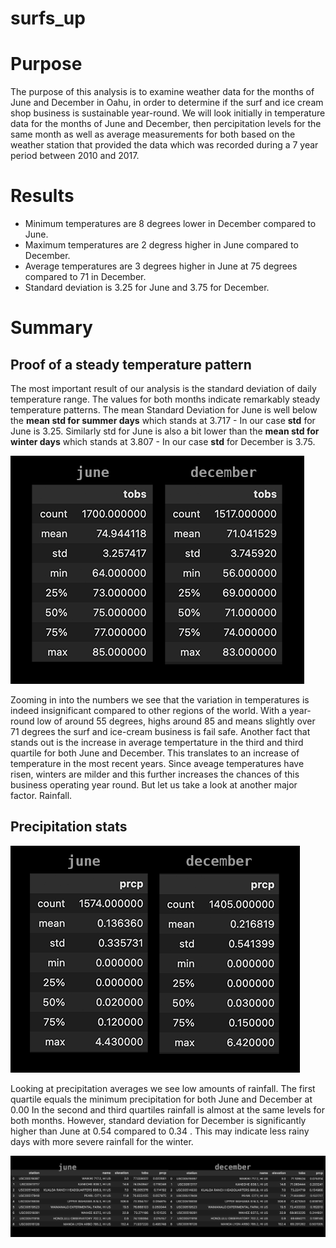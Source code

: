 # surfs_up

# Purpose 

The purpose of this analysis is to examine weather data for the months of June and December in Oahu, in order to determine if the surf and ice cream shop business is sustainable year-round. We will look initially in temperature data for the months of June and December, then percipitation levels for the same month as well as average measurements for both based on the weather station that provided the data which was recorded during a 7 year period between 2010 and 2017. 

# Results

- Minimum temperatures are 8 degrees lower in December compared to June.
- Maximum temperatures are 2 degress higher in June compared to December. 
- Average temperatures are 3 degrees higher in June at 75 degrees compared to 71 in December. 
- Standard deviation is 3.25 for June and 3.75 for December. 

# Summary

## Proof of a steady temperature pattern
The most important result of our analysis is the standard deviation of daily temperature range. The values for both months indicate remarkably steady temperature patterns. The mean Standard Deviation for June is well below the **mean std for summer days** which stands at 3.717 - In our case **std** for June is 3.25. Similarly std for June is also a bit lower than the **mean std for winter days** which stands at 3.807 - In our case **std** for December is 3.75. 

![](images/tobs_compare.png)

Zooming in into the numbers we see that the variation in temperatures is indeed insignificant compared to other regions of the world. With a year-round low of around 55 degrees, highs around 85 and means slightly over 71 degrees the surf and ice-cream business is fail safe. Another fact that stands out is the increase in average tempertature in the third and third quartile for both June and December. This translates to an increase of temperature in the most recent years. Since aveage temperatures have risen, winters are milder and this further increases the chances of this business operating year round. But let us take a look at another major factor. Rainfall. 

## Precipitation stats

![](images/prec_compare.png)

Looking at precipitation averages we see low amounts of rainfall. The first quartile equals the minimum precipitation for both June and December at 0.00
In the second and third quartiles rainfall is almost at the same levels for both months. However, standard deviation for December is significantly higher than June at 0.54 compared to 0.34 . This may indicate less rainy days with more severe rainfall for the winter. 

![](images/stations_compare.png)

